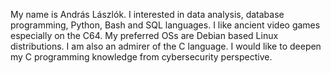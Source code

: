 My name is András Lászlók.
I interested in data analysis, database programming, Python, Bash and SQL languages.
I like ancient video games especially on the C64.
My preferred OSs are Debian based Linux distributions.
I am also an admirer of the C language.
I would like to deepen my C programming knowledge from cybersecurity perspective.
